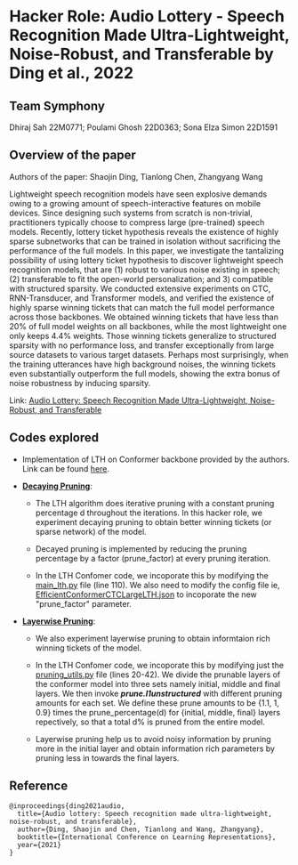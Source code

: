 # Hacker Role: Audio Lottery - Speech Recognition Made Ultra-Lightweight, Noise-Robust, and Transferable by Ding et al., 2022

## Team Symphony

Dhiraj Sah 22M0771; Poulami Ghosh 22D0363; Sona Elza Simon 22D1591

## Overview of the paper

Authors of the paper: Shaojin Ding, Tianlong Chen, Zhangyang Wang

Lightweight speech recognition models have seen explosive demands owing to a growing amount of speech-interactive features on mobile devices. Since designing such systems from scratch is non-trivial, practitioners typically choose to compress large (pre-trained) speech models. Recently, lottery ticket hypothesis reveals the existence of highly sparse subnetworks that can be trained in isolation without sacrificing the performance of the full models. In this paper, we investigate the tantalizing possibility of using lottery ticket hypothesis to discover lightweight speech recognition models, that are (1) robust to various noise existing in speech; (2) transferable to fit the open-world personalization; and 3) compatible with structured sparsity. We conducted extensive experiments on CTC, RNN-Transducer, and Transformer models, and verified the existence of highly sparse winning tickets that can match the full model performance across those backbones. We obtained winning tickets that have less than 20% of full model weights on all backbones, while the most lightweight one only keeps 4.4% weights. Those winning tickets generalize to structured sparsity with no performance loss, and transfer exceptionally from large source datasets to various target datasets. Perhaps most surprisingly, when the training utterances have high background noises, the winning tickets even substantially outperform the full models, showing the extra bonus of noise robustness by inducing sparsity.

Link: [Audio Lottery: Speech Recognition Made Ultra-Lightweight, Noise-Robust, and Transferable](https://openreview.net/pdf?id=9Nk6AJkVYB)

## Codes explored
* Implementation of LTH on Conformer backbone provided by the authors. Link can be found [here](). 

* **[Decaying Pruning](https://github.com/SonaSimon42/ASR_Audio_Lottery/tree/main/Decaying%20Pruning)**:

  * The LTH algorithm does iterative pruning with a constant pruning percentage d throughout the iterations. In this hacker role, we experiment decaying pruning to obtain better winning tickets (or sparse network) of the model.

  * Decayed pruning is implemented by reducing the pruning percentage by a factor (prune_factor) at every pruning iteration.
  
  * In the LTH Confomer code, we incoporate this by modifying the [main_lth.py](https://github.com/SonaSimon42/ASR_Audio_Lottery/blob/main/Decaying%20Pruning/main_lth.py) file (line 110). We also need to modify the config file ie, [EfficientConformerCTCLargeLTH.json](https://github.com/SonaSimon42/ASR_Audio_Lottery/blob/main/Decaying%20Pruning/EfficientConformerCTCLargeLTH.json) to incoporate the new "prune_factor" parameter. 


* **[Layerwise Pruning](https://github.com/SonaSimon42/ASR_Audio_Lottery/tree/main/Layerwise%20Pruning)**: 

  * We also experiment layerwise pruning to obtain informtaion rich winning tickets of the model.
  
  * In the LTH Confomer code, we incoporate this by modifying just the [pruning_utils.py](https://github.com/SonaSimon42/ASR_Audio_Lottery/blob/main/Layerwise%20Pruning/pruning_utils.py) file (lines 20-42). We divide the prunable layers of the conformer model into three sets namely initial, middle and final layers. We then invoke ***prune.l1unstructured*** with different pruning amounts for each set. We define these prune amounts to be {1.1, 1, 0.9} times the prune_percentage(d) for {initial, middle, final} layers repectively, so that a total d% is pruned from the entire model. 
  
  * Layerwise pruning help us to avoid noisy information by pruning more in the initial layer and obtain information rich parameters by pruning less in towards the final layers.


## Reference

```
@inproceedings{ding2021audio,
  title={Audio lottery: Speech recognition made ultra-lightweight, noise-robust, and transferable},
  author={Ding, Shaojin and Chen, Tianlong and Wang, Zhangyang},
  booktitle={International Conference on Learning Representations},
  year={2021}
}
``` 
